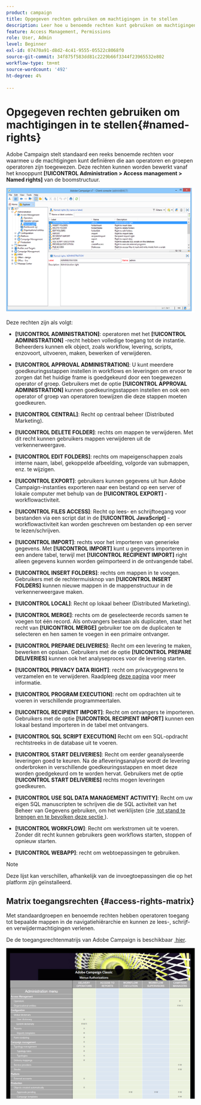 ```yaml
---
product: campaign
title: Opgegeven rechten gebruiken om machtigingen in te stellen
description: Leer hoe u benoemde rechten kunt gebruiken om machtigingen in te stellen
feature: Access Management, Permissions
role: User, Admin
level: Beginner
exl-id: 07470a91-d8d2-4c41-9555-05522c8068f0
source-git-commit: 34f875f583dd81c2229b66f3344f23965532e802
workflow-type: tm+mt
source-wordcount: '492'
ht-degree: 4%

---
```


# Opgegeven rechten gebruiken om machtigingen in te stellen{#named-rights}

Adobe Campaign stelt standaard een reeks benoemde rechten voor waarmee u de machtigingen kunt definiëren die aan operatoren en groepen operatoren zijn toegewezen. Deze rechten kunnen worden bewerkt vanaf het knooppunt **[!UICONTROL Administration > Access management > Named rights]** van de boomstructuur.

![](assets/s_ncs_admin_named_rights.png)

Deze rechten zijn als volgt:

* **[!UICONTROL ADMINISTRATION]**: operatoren met het **[!UICONTROL ADMINISTRATION]** -recht hebben volledige toegang tot de instantie. Beheerders kunnen elk object, zoals workflow, levering, scripts, enzovoort, uitvoeren, maken, bewerken of verwijderen.

* **[!UICONTROL APPROVAL ADMINISTRATION]**: U kunt meerdere goedkeuringsstappen instellen in workflows en leveringen om ervoor te zorgen dat het huidige frame is goedgekeurd door een toegewezen operator of groep. Gebruikers met de optie **[!UICONTROL APPROVAL ADMINISTRATION]** kunnen goedkeuringsstappen instellen en ook een operator of groep van operatoren toewijzen die deze stappen moeten goedkeuren.

* **[!UICONTROL CENTRAL]**: Recht op centraal beheer (Distributed Marketing).

* **[!UICONTROL DELETE FOLDER]**: rechts om mappen te verwijderen. Met dit recht kunnen gebruikers mappen verwijderen uit de verkennerweergave.

* **[!UICONTROL EDIT FOLDERS]**: rechts om mapeigenschappen zoals interne naam, label, gekoppelde afbeelding, volgorde van submappen, enz. te wijzigen.

* **[!UICONTROL EXPORT]**: gebruikers kunnen gegevens uit hun Adobe Campaign-instanties exporteren naar een bestand op een server of lokale computer met behulp van de **[!UICONTROL EXPORT]** -workflowactiviteit.

* **[!UICONTROL FILES ACCESS]**: Recht op lees- en schrijftoegang voor bestanden via een script dat in de **[!UICONTROL JavaScript]** -workflowactiviteit kan worden geschreven om bestanden op een server te lezen/schrijven.

* **[!UICONTROL IMPORT]**: rechts voor het importeren van generieke gegevens. Met **[!UICONTROL IMPORT]** kunt u gegevens importeren in een andere tabel, terwijl met **[!UICONTROL RECIPIENT IMPORT]** right alleen gegevens kunnen worden geïmporteerd in de ontvangende tabel.

* **[!UICONTROL INSERT FOLDERS]**: rechts om mappen in te voegen. Gebruikers met de rechtermuisknop van **[!UICONTROL INSERT FOLDERS]** kunnen nieuwe mappen in de mappenstructuur in de verkennerweergave maken.

* **[!UICONTROL LOCAL]**: Recht op lokaal beheer (Distributed Marketing).

* **[!UICONTROL MERGE]**: rechts om de geselecteerde records samen te voegen tot één record. Als ontvangers bestaan als duplicaten, staat het recht van **[!UICONTROL MERGE]** gebruiker toe om de duplicaten te selecteren en hen samen te voegen in een primaire ontvanger.

* **[!UICONTROL PREPARE DELIVERIES]**: Recht om een levering te maken, bewerken en opslaan. Gebruikers met de optie **[!UICONTROL PREPARE DELIVERIES]** kunnen ook het analyseproces voor de levering starten.

* **[!UICONTROL PRIVACY DATA RIGHT]**: recht om privacygegevens te verzamelen en te verwijderen. Raadpleeg [deze pagina](https://helpx.adobe.com/nl/campaign/kb/acc-privacy.html) voor meer informatie.

* **[!UICONTROL PROGRAM EXECUTION]**: recht om opdrachten uit te voeren in verschillende programmeertalen.

* **[!UICONTROL RECIPIENT IMPORT]**: Recht om ontvangers te importeren. Gebruikers met de optie **[!UICONTROL RECIPIENT IMPORT]** kunnen een lokaal bestand importeren in de tabel met ontvangers.

* **[!UICONTROL SQL SCRIPT EXECUTION]** Recht om een SQL-opdracht rechtstreeks in de database uit te voeren.

* **[!UICONTROL START DELIVERIES]**: Recht om eerder geanalyseerde leveringen goed te keuren. Na de afleveringsanalyse wordt de levering onderbroken in verschillende goedkeuringsstappen en moet deze worden goedgekeurd om te worden hervat. Gebruikers met de optie **[!UICONTROL START DELIVERIES]** rechts mogen leveringen goedkeuren.

* **[!UICONTROL USE SQL DATA MANAGEMENT ACTIVITY]**: Recht om uw eigen SQL manuscripten te schrijven die de SQL activiteit van het Beheer van Gegevens gebruiken, om het werklijsten (zie [&#x200B; tot stand te brengen en te bevolken deze sectie &#x200B;](../../workflow/using/sql-data-management.md)).

* **[!UICONTROL WORKFLOW]**: Recht om werkstromen uit te voeren. Zonder dit recht kunnen gebruikers geen workflows starten, stoppen of opnieuw starten.

* **[!UICONTROL WEBAPP]**: recht om webtoepassingen te gebruiken.

>[!NOTE]
>
>Deze lijst kan verschillen, afhankelijk van de invoegtoepassingen die op het platform zijn geïnstalleerd.

## Matrix toegangsrechten {#access-rights-matrix}

Met standaardgroepen en benoemde rechten hebben operatoren toegang tot bepaalde mappen in de navigatiehiërarchie en kunnen ze lees-, schrijf- en verwijdermachtigingen verlenen.

De de toegangsrechtenmatrijs van Adobe Campaign is beschikbaar [&#x200B; hier &#x200B;](/help/platform/using/assets/access-rights-matrix.pdf).

[![afbeelding](assets/do-not-localize/user_management.png)](https://experienceleague.adobe.com/docs/campaign-classic/assets/access-rights-matrix.pdf)
